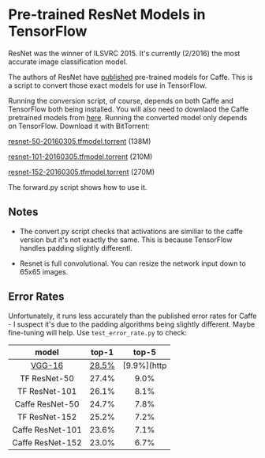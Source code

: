 # Pre-trained ResNet Models in TensorFlow

ResNet was the winner of ILSVRC 2015. It's currently (2/2016) the most accurate
image classification model.

The authors of ResNet have
[published](https://github.com/KaimingHe/deep-residual-networks) pre-trained
models for Caffe. This is a script to convert those exact models for use in
TensorFlow.

Running the conversion script, of course, depends on both Caffe and TensorFlow
both being installed.  You will also need to downlaod the Caffe pretrained
models from [here](https://github.com/KaimingHe/deep-residual-networks).
Running the converted model only depends on TensorFlow. Download it
with BitTorrent:

[resnet-50-20160305.tfmodel.torrent](https://github.com/ry/tensorflow-resnet/raw/master/resnet-50-20160305.tfmodel.torrent) (138M)

[resnet-101-20160305.tfmodel.torrent](https://github.com/ry/tensorflow-resnet/raw/master/resnet-101-20160305.tfmodel.torrent) (210M)

[resnet-152-20160305.tfmodel.torrent](https://github.com/ry/tensorflow-resnet/raw/master/resnet-152-20160305.tfmodel.torrent) (270M)

The forward.py script shows how to use it.

## Notes

* The convert.py script checks that activations are similiar to the caffe version
  but it's not exactly the same. This is because TensorFlow handles padding slightly
  differentl.

* Resnet is full convolutional. You can resize the network input down to 65x65 images.

## Error Rates

Unfortunately, it runs less accurately than the published error rates for
Caffe - I suspect it's due to the padding algorithms being slightly different.
Maybe fine-tuning will help. Use `test_error_rate.py` to check:

  model|top-1|top-5
  :---:|:---:|:---:
  [VGG-16](http://www.vlfeat.org/matconvnet/pretrained/)|[28.5%](http://www.vlfeat.org/matconvnet/pretrained/)|[9.9%](http
  TF ResNet-50|27.4%|9.0%
  TF ResNet-101|26.1%|8.1%
  Caffe ResNet-50|24.7%|7.8%
  TF ResNet-152|25.2%|7.2%
  Caffe ResNet-101|23.6%|7.1%
  Caffe ResNet-152|23.0%|6.7%


